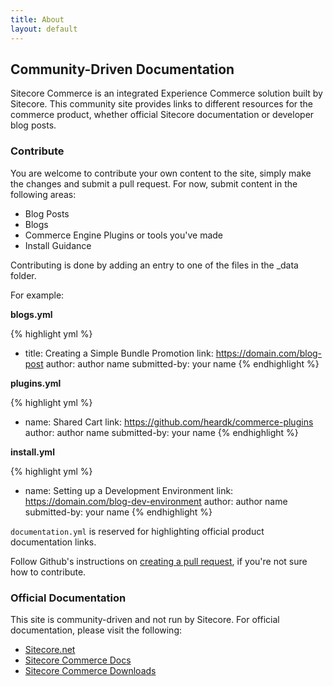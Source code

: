 ```yaml
---
title: About
layout: default
---
```


## Community-Driven Documentation

Sitecore Commerce is an integrated Experience Commerce solution built by Sitecore. This community site provides links to different resources for the commerce product, whether official Sitecore documentation or developer blog posts.

### Contribute

You are welcome to contribute your own content to the site, simply make the changes and submit a pull request. For now, submit content in the following areas:

- Blog Posts
- Blogs
- Commerce Engine Plugins or tools you've made
- Install Guidance

Contributing is done by adding an entry to one of the files in the _data folder.  

For example:  

**blogs.yml**

{% highlight yml %}
- title: Creating a Simple Bundle Promotion
  link: https://domain.com/blog-post
  author: author name
  submitted-by: your name
{% endhighlight %}

**plugins.yml**

{% highlight yml %}
- name: Shared Cart
  link: https://github.com/heardk/commerce-plugins
  author: author name
  submitted-by: your name
{% endhighlight %}

**install.yml**

{% highlight yml %}
- name: Setting up a Development Environment
  link: https://domain.com/blog-dev-environment
  author: author name
  submitted-by: your name
{% endhighlight %}

`documentation.yml` is reserved for highlighting official product documentation links. 

Follow Github's instructions on [creating a pull request](https://help.github.com/articles/creating-a-pull-request/), if you're not sure how to contribute.

### Official Documentation

This site is community-driven and not run by Sitecore. For official documentation, please visit the following:

- [Sitecore.net](https://sitecore.net)
- [Sitecore Commerce Docs](https://doc.sitecore.net/sitecore_commerce)
- [Sitecore Commerce Downloads](https://dev.sitecore.net/Downloads/Sitecore_Commerce.aspx)
